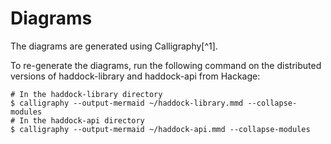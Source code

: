 # Diagrams

The diagrams are generated using Calligraphy[^1].

To re-generate the diagrams, run the following command on the distributed versions of haddock-library and haddock-api from Hackage:

```
# In the haddock-library directory
$ calligraphy --output-mermaid ~/haddock-library.mmd --collapse-modules
# In the haddock-api directory
$ calligraphy --output-mermaid ~/haddock-api.mmd --collapse-modules
```

[1]: https://github.com/jonascarpay/calligraphy#readme
